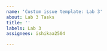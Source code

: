 ```yaml
---
name: 'Custom issue template: Lab 3'
about: Lab 3 Tasks
title: ''
labels: Lab 3
assignees: ishikaa2504

---
```



